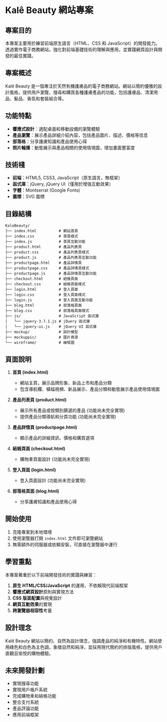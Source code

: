 # Kalê Beauty 網站專案

## 專案目的

本專案主要用於練習前端原生語言（HTML、CSS 和 JavaScript）的開發能力。透過實作電子商務網站，強化對前端基礎技術的理解與應用，並實踐網頁設計與開發的最佳實踐。

## 專案概述

Kalê Beauty 是一個專注於天然有機護膚品的電子商務網站。網站以簡約優雅的設計風格，提供用戶瀏覽、搜尋和購買各種護膚產品的功能，包括護膚品、清潔用品、髮品、香氛和套裝組合等。

## 功能特點

- **響應式設計**：適配桌面和移動設備的瀏覽體驗
- **產品瀏覽**：展示產品詳細介紹內容，包括產品圖片、描述、價格等信息
- **部落格**：分享護膚知識和產品使用心得
- **照片輪播**：動態展示與產品相關的使用情境圖，增加畫面豐富度

## 技術棧

- **前端**：HTML5, CSS3, JavaScript（原生語言，無框架）
- **函式庫**：jQuery, jQuery UI（僅用於增強互動效果）
- **字體**：Montserrat (Google Fonts)
- **圖標**：SVG 圖標

## 目錄結構

```
KaleBeauty/
├── index.html          # 網站首頁
├── index.css           # 首頁樣式
├── index.js            # 首頁互動功能
├── product.html        # 產品列表頁
├── product.css         # 產品列表頁樣式
├── product.js          # 產品列表頁互動功能
├── productpage.html    # 產品詳情頁
├── productpage.css     # 產品詳情頁樣式
├── productpage.js      # 產品詳情頁互動功能
├── checkout.html       # 結帳頁面
├── checkout.css        # 結帳頁面樣式
├── login.html          # 登入頁面
├── login.css           # 登入頁面樣式
├── login.js            # 登入頁面互動功能
├── blog.html           # 部落格頁面
├── blog.css            # 部落格頁面樣式
├── js/                 # JavaScript 函式庫
│   └── jquery-3.7.1.js # jQuery 函式庫
│   └── jquery-ui.js    # jQuery UI 函式庫
├── mockup/             # 設計模型
├── mockuppic/          # 圖片資源
└── wireframe/          # 線框圖
```

## 頁面說明

1. **首頁 (index.html)**
   - 網站主頁，展示品牌形象、新品上市和產品分類
   - 包含導航欄、橫幅視頻、新品展示、產品分類和動態展示產品使用情境圖

2. **產品列表頁 (product.html)**
   - 展示所有產品或按類別篩選的產品 (功能尚未完全實現)
   - 提供產品分類導航和分頁功能 (功能尚未完全實現)

3. **產品詳情頁 (productpage.html)**
   - 顯示產品的詳細資訊、價格和購買選項

4. **結帳頁面 (checkout.html)**
   - 購物車頁面設計 (功能尚未完全實現)

5. **登入頁面 (login.html)**
   - 登入頁面設計 (功能尚未完全實現)

6. **部落格頁面 (blog.html)**
   - 分享護膚知識和產品使用心得

## 開始使用

1. 克隆專案到本地環境
2. 使用瀏覽器打開 `index.html` 文件即可瀏覽網站
3. 無需額外的伺服器或依賴安裝，可直接在瀏覽器中運行

## 學習重點

本專案著重於以下前端開發技術的實踐與練習：

1. **原生 HTML/CSS/JavaScript** 的運用，不依賴現代前端框架
2. **響應式網頁設計**原則與實現方法
3. **CSS 版面配置**與視覺設計
4. **網頁互動效果**的實現
5. **跨瀏覽器相容性**考量

## 設計理念

Kalê Beauty 網站以簡約、自然為設計理念，強調產品的純淨和有機特性。網站使用綠色和白色為主色調，象徵自然和純淨，並採用現代簡約的排版風格，提供用戶直觀且愉悅的購物體驗。

## 未來開發計劃

- 實現搜尋功能
- 實現用戶帳戶系統
- 完成購物車和結帳功能
- 整合支付系統
- 產品評論功能
- 應用前端框架
